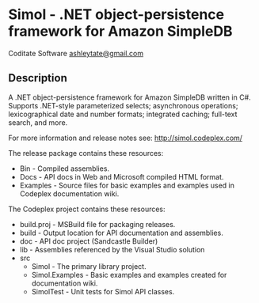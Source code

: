 # Simol - .NET object-persistence framework for Amazon SimpleDB
Coditate Software
ashleytate@gmail.com

## Description

A .NET object-persistence framework for Amazon SimpleDB written in C#. Supports .NET-style parameterized selects; asynchronous operations; lexicographical date and number formats; integrated caching; full-text search, and more.

For more information and release notes see: http://simol.codeplex.com/

The release package contains these resources:

- Bin - Compiled assemblies.
- Docs - API docs in Web and Microsoft compiled HTML format.
- Examples - Source files for basic examples and examples used in Codeplex documentation wiki.

The Codeplex project contains these resources:

- build.proj - MSBuild file for packaging releases.
- build - Output location for API documentation and assemblies.
- doc - API doc project (Sandcastle Builder)
- lib - Assemblies referenced by the Visual Studio solution
- src 
	- Simol - The primary library project.
	- Simol.Examples - Basic examples and examples created for documentation wiki.
	- SimolTest - Unit tests for Simol API classes.

